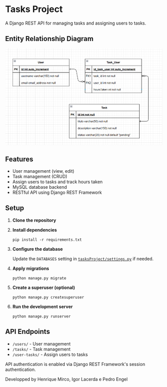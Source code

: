 # Tasks Project

A Django REST API for managing tasks and assigning users to tasks.

## Entity Relationship Diagram

![Entity Relationship Diagram](diagramaER.png)

## Features

- User management (view, edit)
- Task management (CRUD)
- Assign users to tasks and track hours taken
- MySQL database backend
- RESTful API using Django REST Framework

## Setup

1. **Clone the repository**

2. **Install dependencies**

   ```
   pip install -r requirements.txt
   ```

3. **Configure the database**

   Update the `DATABASES` setting in [`tasksProject/settings.py`](tasksProject/settings.py) if needed.

4. **Apply migrations**

   ```
   python manage.py migrate
   ```

5. **Create a superuser (optional)**

   ```
   python manage.py createsuperuser
   ```

6. **Run the development server**
   ```
   python manage.py runserver
   ```

## API Endpoints

- `/users/` - User management
- `/tasks/` - Task management
- `/user-tasks/` - Assign users to tasks

API authentication is enabled via Django REST Framework's session authentication.

Developped by Henrique Mirco, Igor Lacerda e Pedro Engel
